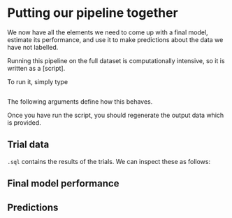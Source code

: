# Putting our pipeline together

We now have all the elements we need to come up with a final model, estimate its performance, and use it to make predictions about the data we have not labelled.

Running this pipeline on the full dataset is computationally intensive, so it is written as a [script].

To run it, simply type

```

```

The following arguments define how this behaves.

Once you have run the script, you should regenerate the output data which is provided.

## Trial data

`.sql` contains the results of the trials. We can inspect these as follows:

## Final model performance

## Predictions

